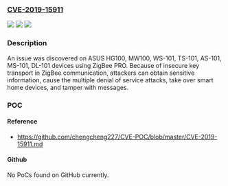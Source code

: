 ### [CVE-2019-15911](https://cve.mitre.org/cgi-bin/cvename.cgi?name=CVE-2019-15911)
![](https://img.shields.io/static/v1?label=Product&message=n%2Fa&color=blue)
![](https://img.shields.io/static/v1?label=Version&message=n%2Fa&color=blue)
![](https://img.shields.io/static/v1?label=Vulnerability&message=n%2Fa&color=brighgreen)

### Description

An issue was discovered on ASUS HG100, MW100, WS-101, TS-101, AS-101, MS-101, DL-101 devices using ZigBee PRO. Because of insecure key transport in ZigBee communication, attackers can obtain sensitive information, cause the multiple denial of service attacks, take over smart home devices, and tamper with messages.

### POC

#### Reference
- https://github.com/chengcheng227/CVE-POC/blob/master/CVE-2019-15911.md

#### Github
No PoCs found on GitHub currently.

